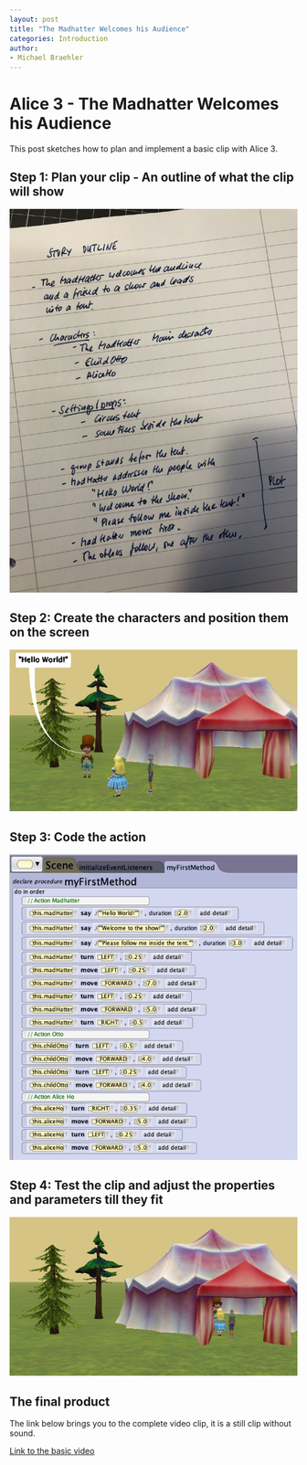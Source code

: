 ```yaml
---
layout: post
title: "The Madhatter Welcomes his Audience"
categories: Introduction
author:
- Michael Braehler
---
```



# Alice 3 - The Madhatter Welcomes his Audience

This post sketches how to plan and implement a basic clip with Alice 3.

## Step 1: Plan your clip - An outline of what the clip will show

![The Outline of the Story](/assets/storyOutlineMadHatterWelcomes.jpeg)

## Step 2: Create the characters and position them on the screen

![Setup](/assets/MadhatterWelcomesStart.png)


## Step 3: Code the action

![Code](/assets/MadHatterWelcomesCode.png)

## Step 4: Test the clip and adjust the properties and parameters till they fit

![End of clip](/assets/MadHatterWelcomesEnd.png)


## The final product

The link below brings you to the complete video clip, it is a still clip without sound.

[Link to the basic video](https://www.screencast.com/t/ZGZV3n0a)
